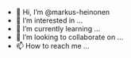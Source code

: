 - 👋 Hi, I’m @markus-heinonen
- 👀 I’m interested in ...
- 🌱 I’m currently learning ...
- 💞️ I’m looking to collaborate on ...
- 📫 How to reach me ...

<!---
markus-heinonen/markus-heinonen is a ✨ special ✨ repository because its `README.md` (this file) appears on your GitHub profile.
You can click the Preview link to take a look at your changes.
--->
